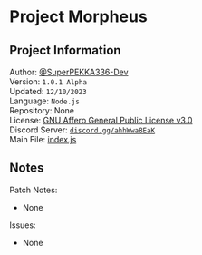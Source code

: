 **Project Morpheus**
===

## **Project Information**

Author: [@SuperPEKKA336-Dev](https://github.com/SuperPEKKA336-Dev)  
Version: `1.0.1 Alpha`  
Updated: `12/10/2023`  
Language: `Node.js`   
Repository: None   
License: [GNU Affero General Public License v3.0](LICENSE)    
Discord Server: [`discord.gg/ahhWwa8EaK`](https://discord.gg/ahhWwa8EaK)    
Main File: [index.js](discord-bot/index.js)

## **Notes**

Patch Notes:
- None

Issues:
- None